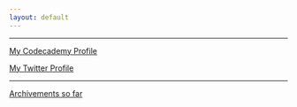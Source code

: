 ```yaml
---
layout: default
---
```


<script src="https://tryhackme.com/badge/68342"></script>
* * *

[My Codecademy Profile](https://www.codecademy.com/profiles/MimicLynx)

[My Twitter Profile](https://twitter.com/LynxMimic)

* * *

[Archivements so far](achievements.md)
